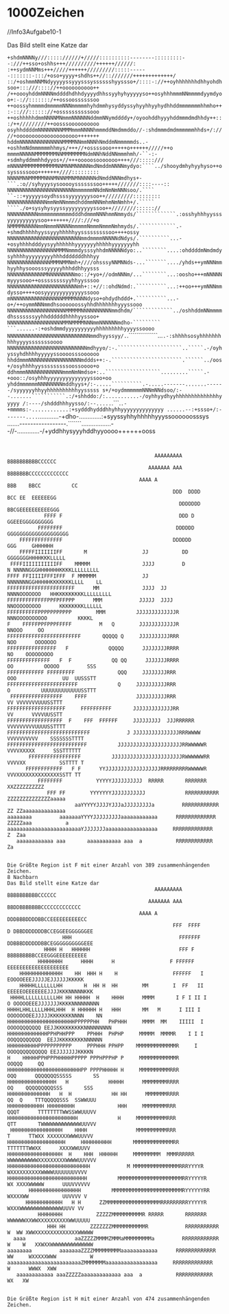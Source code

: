 # 1000Zeichen
//Info3Aufgabe10-1

Das Bild stellt eine Katze dar

`+shdmNNNNy///::::://////+/////::::::::::--------:::::::::--:///++sso+oshhs+++//////////++++++//////:
:++sydmNNMms+++/////++++++/////////:::::------:::::::-:::/+oso+yyyy+shdhs++//::///////+++++++++++++/
::/+oshmmNNMNdyyyyyssyyysssysssssshyyssso+/::::-://++oyhhhhhhhdhhyohdhsoo+:::///:::://++oooooooooo++
/++oooyhddmNNNNmddddhdhhdyyyydhhssyyhyhyyyyyso++osyhhhmmmNNmmmmdyymdyoo+:-://:::::::/++ossoossssssoo
++oossyhmmmmdmmmmmNNNmmmmmhyhdmmhysyddyssyhyyhhyyhydhhddmmmmmmmhhmho++:-::///:::::://+ossssssssssooo
++oshhhhhdmmNNNNMNmmmNNNNNNddmmNNymddddy+/oyoohddhyyyhddmmmdmdhhdy++:::/++/////////++oosssoooooooooo
osyhhddddmNNNNNNNNMMMmmmNNNNhmmmddNmdmmddo//-:shdmmmdmdmmmmmmhhds+/:////+oooooooooooooooooooo+++++++
hddmNNNNNNNNNNNNNNMMMMNNmmNNNhNmddmNmmmmmds..-+oshhmNdmmmmmmhhmys/+++//+ossssooo+++++o++++++/////++o
mmmmNNNNNMMMMMMMNNMMMMMMMNdmNNhNddNNmmmhmh/-``-:-+sdmhyddmmhhdyyos+//+++ooooosooooooo++++///:::::///
mNNNNMMMMMMMMMMMNNMNNMNNNNNmdNmddmNNNNmydyo:````../shooydmhyhyyhyso++osysssssooo+++++++////:::::::::
NNNNMNNMMMMMNNNMNNNMMNMNNNNNNdNmddNNNmdhys+-```.:o//syhyyysysooooysssssssoo+++++///////::::----::
NNNNNNNNNNNNNNNNNNNNNNmmmmmmNNdmNmNmNNNsoo/.````  ``-::+yyyyysoydhssssyyyyyyysoo++/////////:::::::::
NNNNNNNNNNNNNmmNmNNmmmdhddmmNNNmhmNmNmhh+/.`````  ````./o+sysyhysyyssyyyyyyyyyssoo++////////:::::://
NNNNNNNNNNmmmmmmmmmmmdddhdmmmNNNhmmNmmyds/`````````````.:osshyhhhyysssyyyyyyyyyysoo+++++++////:///+o
NMMMMNNNNNmmNmmmNNNNNmmmmmNmmmNmmmNmhmyds/.````````````.-+shmdhhhhhyyssyyyhhhhhyysssssssssoo++++ossy
NNNNNNNNNNNNNNNNNNNNNNNNmmdmmmmNNNNNdNdys/.``````````...-+osyhhhhdddyysyyhhhhhhyyyyyyyhhhhhyyyyyyyhh
NNNNNNNNNNNNNNNNMMMNmmmdysssyhhdmNNNNNdyo:..````````....:ohddddmNmdmdysyhhhhyyyyyyyyyhhhdddddddhhhyy
NNNNNNNNNNNNNNMMMNMMNmh+////ohsssyNNMNNds-...```````..../yhds++ymNNNmmhyyhhysooosssyyyyyhhhddhhyysss
NNNNNNNNNNNNMNNNNNNNNNmo::/+yo+//odmNNNm/...````````...:oosho+++mNNNNNmyyysooo++ossssssssyyhhyysssoo
NNNNNNNNNNNNNNNNNNNNNNNmh+::+//::ohdNdmd:.``````````...:++oo+++ymNNNmmdysso++++oosyyyyyyyyyyyyyssooo
mNNNNNNNNNNNNNNNNNMMMMNNNNdyso+ohdydhddd+.``````````...-o+/++oymmNNNmmdhsoooooossyhhdhhhhhhhyyyssooo
NNNNNNNNNNNNNNNNNNNMMMMMNNNNNNNNNNmmdhdm/`````````````../oshhddmNNmmmmdhsssssssyyhhddddddhhhhyyssoo+
NNNNNNNNNNNNNNNNNNMMNMMMMNNNmmNNNNNNmdho-`````````  ```......-:+oshdmmdyyyyyyyyyyhhhhhhhhhyyyyssoooo
NNNNNNNNNNNNNNNNNNNNNNNNNNNmmdhyyssyy/.`.```````````````...````.-:shhhhsosyhhhhhhhhhhyyyysssssssoooo
NNNNNNNNNNNNNNNNNNNNNNNNNNmdhyyo/:-.`````````````````````..`````.-/oyhyssyhdhhhhyyyyyssoooosssoooooo
hhddmmmNNNNNNNNNNNNNNNNNmddds++:-.```````````````````````.``````../oos+/osyhhhhyysssssssssoossoooo+o
ddhmmmNNNNNNNNNNNNmmmNmNmdso+:..``````````````````.........`````.-+ooo::/osyhhhyyyyyyyyyyyyyyssoo+oo
yhddmmmmmmNNNNNNNNmddhyys+/:-.....``````````.-.....-------.......------/syyyyyyhhyyhhhhhhhhhhyysssss
s+/+oydmmmmmmNNNmNNdsoo/:--.......```````````.:/+shhddo:/:...........-/oyhhyydhyyhhhhhhhhhhhhhhyyyyy
/:----/shdddhhhyysso/:--.....````.```.`````````.-+mmmms:-............:+sydddhydddhhyhhyyyyyyyyyyyyyy
......--:+ssso+/:-------....`````````............-+dho-.............:+syyssyhhyhhhhhyyyssoooooosssys
.......-----------------.```````.................--//-.............-/+yddhhysyyyhddhyyoooo++++++ooss
```...........-.---.....--...........-...--.-----::::--............:+soosddddhyhdmdhysso++o++++oooos


                                                AAAAAAAAA                    BBBBBBBBBBCCCCCC       
                                              AAAAAAA AAA                      BBBBBBBCCCCCCCCCCCCC 
                                           AAAA A                            BBB    BBCC          CC
                                                      DDD  DDDD                     BCC EE  EEEEEEGG
                                                        DDDDDDD                    BBCGEEEEEEEEEEGGG
            FFFF F                                      DDD D                        GGEEEGGGGGGGGGG
          FFFFFFFF                                     DDDDDD            GGGGGGGGGGGGGGGGGGGG       
    FFFFFFFFFFFFFF                                    DDDDDD                 GGG     GHHHHHH        
    FFFFFIIIIIIIFF       M                  JJ           DD                   GGGGGGGHHHHKKKLLLLL   
 FFFFIIIIIIIIIIIFF    MMMMM                 JJJJ         D            N NNNNNGGGHHHHHHHKKKKLLLLLLLLL
FFFF FFIIIIIFFFIFFF  F MMMMMM               JJ                       NNNNNNNGGHHHHHKKKKKKKLLLL    LL
FFFFFFFFFFFFFFFFFFFFFF      MM              JJJJ  JJ              NNNNOOOOOOO   HHKKKKKKKKKLLLLLLLLL
FFFFFFFFFFFFFPPFPFFPPP      MMM            JJJJJ  JJJJ             NNOOOOOOOOO      KKKKKKKKLLLLLL  
FFFFFFFFFFPPPPPPPPPPP        MMM          JJJJJJJJJJJJJR           NNNOOOOOOOOOO          KKKKL     
F    FFFFFPPFPPPFFFFF         M   Q        JJJJJJJJJJJJR             NNOOO     OO                   
FFFFFFFFFFFFFFFFFFFFFFFF       QQQQQ Q     JJJJJJJJJJRRR              NOO      OOOOOOO              
FFFFFFFFFFFFFFFF   F             QQQQQ      JJJJJJJJRRRR              NO    OOOOOOOOO               
FFFFFFFFFFFFFF   F  F             QQ QQ      JJJJJJJRRRR               OO          OOOOO         SSS
FFFFFFFFFFFF FFFFFFFFF              QQQ     JJJJJJJJRRR                OOO               UU  UUSSSTT
FFFFFFFFFFFFFFFFFFFFFFF             Q     JJJJJJJJJJRRR                O          UUUUUUUUUUUUUSSTTT
 FFFFFFFFFFFFFFFFF    FFFF                JJJJJJJJJJRRR                           VV VVVVVVVUUUSSTTT
FFFFFFFFFFFFFFFFFFF     FFFFFFFFFF       JJJJJJJJJJJJJRR                         VV      VVVVUUSSTT 
FFFFFFFFFFFFFFFFFF  F    FFF  FFFFFF     JJJJJJJJJ  JJJRRRRRR                    VVVVVVVVVUUUUSSTTTT
FFFFFFFFFFFFFFFFFFFFFFFFFFF            J JJJJJJJJJJJJJJJRRRWWWW            VVVVVVVVVV    SSSSSSSTTTT
FFFFFFFFFFFFFFFFFFFFFFFFFF          JJJJJJJJJJJJJJJJJJJJJRRWWWWWR           VVVVXXXXX      SSSTTTTTT
       FFFFFFFFFFFFFFFFF          JJJJJJJJJJJJJJJJJJJJJJJRWWWWWWRR         VVVVXX           SSTTTT T
      FFFFFFFFFFFF   F F      YYJJJJJJJJJJJJJJJJJJRRRRRRRRRWWWWWR           VVVXXXXXXXXXXXXXXSSTT TT
          FFFFFFFF           YYYYYJJJJJJJJJJ  RRRRR       RRRRRRR                XXZZZZZZZZZZ       
             FFF FF        YYYYYYYJJJJJJJJJJJ             RRRRRRRRRRR            ZZZZZZZZZZZZZZaaaaa
                      aaYYYYYJJJJYJJJaJJJJJJJJJa         RRRRRRRRRRRR            ZZ ZZaaaaaaaaaaaaaa
aaaaaaaa         aaaaaaaYYYYJJJJJJJJJaaaaaaaaaaaa      RRRRRRRRRRRRR           ZZZZZaaa           a 
aaaaaaaaaaaaaaaaaaaaaaaaYJJJJJJJaaaaaaaaaaaaaaaaa     RRRRRRRRRRRRR             Z  Zaa              
   aaaaaaaaaaaa aaa       aaaaaaaaaaa aaa  a           RRRRRRRRRRRR                Za               


Die Größte Region ist F mit einer Anzahl von 389 zusammenhängenden Zeichen.
8 Nachbarn
Das Bild stellt eine Katze dar
                                                AAAAAAAAA                    BBBBBBBBBBCCCCCC       
                                              AAAAAAA AAA                  BBDDBBBBBBBCCCCCCCCCCCCC 
                                           AAAA A                         DDDBBBDDDDBBCCEEEEEEEEEECC
                                                      FFF  FFFF         D DBBDDDDDDDBCCEGGEEGGGGGGEE
                  HHH                                   FFFFFFF         DDBBBDDDDDDBBCEGGGGGGGGGGEEE
            HHHH H   HHHHHH                             FFF F             BBBBBBBBBCCEEGGGEEEEEEEEEE
          HHHHHHHH      HHHH      H                  F FFFFFF            EEEEEEEEEEEEEEEEEEEE       
    HHHHHHHHHHHHHH    HH  HHH H    H                  FFFFFF   I        EOOOOEEEJJJJJEJJJJJJKKKKK   
    HHHHHLLLLLLLHH       H  HH H  HH        MM        I  FF   II        EEEEEOEEEEEEEJJJJKKKNNNNNKKK
 HHHHLLLLLLLLLLLHH HH HHHHH  H    HHHH      MMMM       I F I II I     O OOOOOEEEJJJJJJJKKKKNNNNNNNNN
HHHHLHHLLLLLHHHLHHH  H HHHHHH H   HHH       MM   M      I III I      OOOOOOOEEJJJJJKKKKKKKNNNN    NN
HHHHHHHHHHHHHHHHHHHHHHPPPPPPHH   PHPHHH     MMMM  MM    IIIII  I  OOOOQQQQQQQ EEJJKKKKKKKKKNNNNNNNNN
HHHHHHHHHHHHHPPHPHHPPP    PPHHH  PHPHP     MMMMM  MMMMR    I I I   OOQQQQQQQQQ  EEJJKKKKKKKKNNNNNN  
HHHHHHHHHHPPPPPPPPPPP     PPPHHH PPHPP    MMMMMMMMMMMMMR     I     OOOQQQQQQQQQQ EEJJJJJJJKKKKN     
H    HHHHHPPHPPPHHHHHPPPPP PPPHPPPHP P     MMMMMMMMMMMMR             OOQQQ     QQ                   
HHHHHHHHHHHHHHHHHHHHHHHHPP PPPPHHHHH H     MMMMMMMMMMRRR              OQQ      QQQQQQQSSSSS       SS
HHHHHHHHHHHHHHHH   H             HHHHH      MMMMMMMMRRRR              OQ    QQQQQQQQQSSS       SSS  
HHHHHHHHHHHHHH   H  H             HH HH      MMMMMMMRRRR               QQ  Q    TTTQQQQQSSS  SSWWUUU
HHHHHHHHHHHH HHHHHHHHH              HHH     MMMMMMMMRRR                QQQT      TTTTTTTTWWSSWWUUUVV
HHHHHHHHHHHHHHHHHHHHHHH             H     MMMMMMMMMMRRR                QTT       TWWWWWWWWWWWWWUUVVV
 HHHHHHHHHHHHHHHHH    HHHH                MMMMMMMMMMRRR                 T      TTWXX XXXXXXXWWWUUVVV
HHHHHHHHHHHHHHHHHHH     HHHHHHHHHH       MMMMMMMMMMMMMRR                TTTTTTTWWXX      XXXXWWUUVV 
HHHHHHHHHHHHHHHHHH  H    HHH  HHHHHH     MMMMMMMMM  MMMRRRRRR          WWWWWWWWWWXXXXXXXXXWWWWUUVVVV
HHHHHHHHHHHHHHHHHHHHHHHHHHH            M MMMMMMMMMMMMMMMRRRYYYYR          WXXXXXXXXXXWWWWUUUUUUUVVVV
HHHHHHHHHHHHHHHHHHHHHHHHHH          MMMMMMMMMMMMMMMMMMMMMRRYYYYYR        WX XXXXWWWWW      UUUVVVVVV
       HHHHHHHHHHHHHHHHH          MMMMMMMMMMMMMMMMMMMMMMMRYYYYYYRR        WXXXXWW           UUVVVV V
      HHHHHHHHHHHH   H H      ZZMMMMMMMMMMMMMMMMMMRRRRRRRRRYYYYYR          WXXXWWWWWWWWWWWWWWUUVV VV
          HHHHHHHH           ZZZZZMMMMMMMMMMR RRRRR       RRRRRRR        WWWWWWXXWWXXXXXXXXXXWWUUUUU
             HHH HH        ZZZZZZZMMMMMMMMMMMR            RRRRRRRRRRR   W  WW XWWXXXXXXXXXXXXXXWWWWW
  aaaa                aaZZZZZMMMMZMMMaMMMMMMMMMa         RRRRRRRRRRRR   W    W   XXWXXWWWWWWWWWWWWWW
aaaaaaaa         aaaaaaaZZZZMMMMMMMMMaaaaaaaaaaaa      RRRRRRRRRRRRR   WW     WXXXXXWWW           W 
aaaaaaaaaaaaaaaaaaaaaaaaZMMMMMMMaaaaaaaaaaaaaaaaa     RRRRRRRRRRRRR   W      WWWX  XWW              
   aaaaaaaaaaaa aaaZZZZZaaaaaaaaaaaaa aaa  a           RRRRRRRRRRRR           WX   XW               


Die Größte Region ist H mit einer Anzahl von 474 zusammenhängenden Zeichen.
